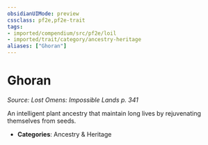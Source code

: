 ```yaml
---
obsidianUIMode: preview
cssclass: pf2e,pf2e-trait
tags:
- imported/compendium/src/pf2e/loil
- imported/trait/category/ancestry-heritage
aliases: ["Ghoran"]
---
```

# Ghoran  
*Source: Lost Omens: Impossible Lands p. 341*  

An intelligent plant ancestry that maintain long lives by rejuvenating themselves from seeds.

- **Categories**: Ancestry & Heritage